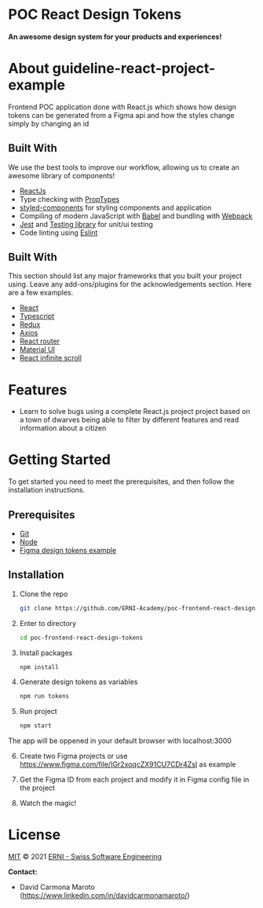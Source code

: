 # POC React Design Tokens
<h4>An awesome design system for your products and experiences!</h4>

# About guideline-react-project-example
Frontend POC application done with React.js which shows how design tokens can be generated from a Figma api and how the styles change simply by changing an id

## Built With
We use the best tools to improve our workflow, allowing us to create an awesome library of components!

- [ReactJs](https://facebook.github.io/react/)
- Type checking with [PropTypes](https://www.npmjs.com/package/prop-types)
- [styled-components](https://styled-components.com/) for styling components and application
- Compiling of modern JavaScript with [Babel](https://github.com/babel/babel) and bundling with [Webpack](https://webpack.js.org/)
- [Jest](https://jestjs.io/) and [Testing library](https://testing-library.com/) for unit/ui testing
- Code linting using [Eslint](https://github.com/eslint/eslint)

## Built With
This section should list any major frameworks that you built your project using. Leave any add-ons/plugins for the acknowledgements section. Here are a few examples.

- [React](https://es.reactjs.org/)
- [Typescript](https://www.typescriptlang.org/)
- [Redux](https://redux.js.org/)
- [Axios](https://www.npmjs.com/package/axios)
- [React router](https://www.npmjs.com/package/react-router)
- [Material UI](https://material-ui.com/)
- [React infinite scroll](https://www.npmjs.com/package/react-infinite-scroll-component)

# Features
- Learn to solve bugs using a complete React.js project project based on a town of dwarves being able to filter by different features and read information about a citizen


# Getting Started
To get started you need to meet the prerequisites, and then follow the installation instructions.

## Prerequisites
- [Git](https://git-scm.com/)
- [Node](https://nodejs.org/)
- [Figma design tokens example](https://www.figma.com/file/IGr2xoqcZX91CU7CDr4ZsI)

## Installation

1. Clone the repo
   ```sh 
   git clone https://github.com/ERNI-Academy/poc-frontend-react-design-tokens.git
   ```

2. Enter to directory
    ```sh
    cd poc-frontend-react-design-tokens
    ```
   
3. Install packages
    ```sh
    npm install
    ```
4. Generate design tokens as variables
    ```sh
    npm run tokens
    ```
5. Run project
    ```sh
    npm start
    ```
The app will be oppened in your default browser with localhost:3000

6. Create two Figma projects or use https://www.figma.com/file/IGr2xoqcZX91CU7CDr4ZsI as example

7. Get the Figma ID from each project and modify it in Figma config file in the project

8. Watch the magic!

# License

[MIT](LICENSE) © 2021 [ERNI - Swiss Software Engineering](https://www.betterask.erni)

**Contact:** 

* David Carmona Maroto (https://www.linkedin.com/in/davidcarmonamaroto/)

